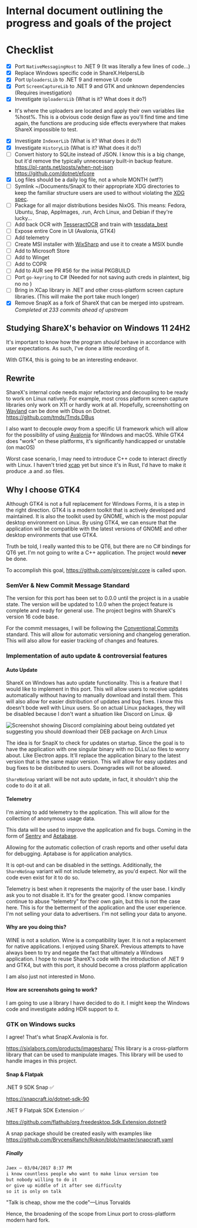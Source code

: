 # Internal document outlining the progress and goals of the project

# Checklist

- [x] Port `NativeMessagingHost` to .NET 9 (It was literally a few lines of code...)
- [x] Replace Windows specific code in ShareX.HelpersLib
- [x] Port `UploadersLib` to .NET 9 and remove UI code
- [x] Port `ScreenCaptureLib` to .NET 9 and GTK and unknown dependencies (Requires investigation)
- [x] Investigate `UploadersLib` (What is it? What does it do?)
- It's where the uploaders are located and apply their own variables like %host%. This is a obvious code design flaw as you'll find time and time again, the functions are producing side effects everywhere that makes ShareX impossible to test.
- [x] Investigate `IndexerLib` (What is it? What does it do?)
- [x] Investigate `HistoryLib` (What is it? What does it do?)
- [ ] Convert history to SQLite instead of JSON. I know this is a big change, but it'd remove the typically unnecessary built-in backup feature. <https://pl-rants.net/posts/when-not-json> <https://github.com/dotnet/efcore>
- [x] Log files should be a daily log file, not a whole MONTH (wtf?)
- [ ] Symlink ~/Documents/SnapX to their appropriate XDG directories to keep the familiar structure users are used to without violating the [XDG spec](https://specifications.freedesktop.org/basedir-spec/latest/).
- [ ] Package for all major distributions besides NixOS. This means: Fedora, Ubuntu, Snap, AppImages, .run, Arch Linux, and Debian if they're lucky...
- [ ] Add back OCR with [TesseractOCR](https://github.com/Sicos1977/TesseractOCR) and train with [tessdata_best](https://github.com/tesseract-ocr/tessdata_best)
- [ ] Expose entire Core in UI (Avalonia, GTK4)
- [ ] Add telemetry
- [ ] Create MSI installer with [WixSharp](https://github.com/oleg-shilo/wixsharp) and use it to create a MSIX bundle
- [ ] Add to Microsoft Store
- [ ] Add to Winget
- [ ] Add to COPR
- [ ] Add to AUR see PR #56 for the initial PKGBUILD
- [ ] Port `go-keyring` to C# (Needed for not saving auth creds in plaintext, big no no )
- [ ] Bring in XCap library in .NET and other cross-platform screen capture libraries. (This will make the port take much longer)
- [x] Remove SnapX as a fork of ShareX that can be merged into upstream. *Completed at 233 commits ahead of upstream*

## Studying ShareX's behavior on Windows 11 24H2

It's important to know how the program *should* behave in accordance with user expectations. As such, I've done a little recording of it.

With GTK4, this is going to be an interesting endeavor.

## Rewrite

ShareX's internal code needs major refactoring and decoupling to be ready to work on Linux natively. For example, most cross platform screen capture libraries only work on X11 or hardly work at all. Hopefully, screenshotting on [Wayland](https://wayland.freedesktop.org/) can be done with Dbus on Dotnet. <https://github.com/tmds/Tmds.DBus>

I also want to decouple *away* from a specific UI framework
which will allow for the possibility of using [Avalonia](https://github.com/AvaloniaUI/Avalonia) for Windows and macOS.
While GTK4 does "work" on these platforms, it's significantly handicapped or unstable (on macOS)

Worst case scenario, I may need to introduce C++ code to interact directly with Linux. I haven't tried [xcap](https://github.com/nashaofu/xcap) yet but since it's in Rust, I'd have to make it produce .a and .so files.

## Why I choose GTK4

Although GTK4 is not a full replacement for Windows Forms, it is a step in the right direction. GTK4 is a modern toolkit that is actively developed and maintained. It is also the toolkit used by GNOME, which is the most popular desktop environment on Linux. By using GTK4, we can ensure that the application will be compatible with the latest versions of GNOME and other desktop environments that use GTK4.

Truth be told, I really wanted this to be QT6, but there are no C# bindings for QT6 yet. I'm not going to write a C++ application. The project would **never** be done.

To accomplish this goal, <https://github.com/gircore/gir.core> is called upon.

### SemVer & New Commit Message Standard

The version for this port has been set to 0.0.0 until the project is in a usable state. The version will be updated to 1.0.0 when the project feature is complete and ready for general use. The project begins with ShareX's version 16 code base.

For the commit messages, I will be following the [Conventional Commits](https://www.conventionalcommits.org/en/v1.0.0/) standard. This will allow for automatic versioning and changelog generation. This will also allow for easier tracking of changes and features.

### Implementation of auto update & controversial features

#### Auto Update

ShareX on Windows has auto update functionality. This is a feature that I would like to implement in this port. This will allow users to receive updates automatically without having to manually download and install them. This will also allow for easier distribution of updates and bug fixes. I know this doesn't bode well with Linux users. So on actual Linux packages, they will be disabled because I don't want a situation like Discord on Linux. :laughing:

![Screenshot showing Discord complaining about being outdated yet suggesting you should download their DEB package on Arch Linux](\.github/discordarchexample.png)

The idea is for SnapX to check for updates on startup. Since the goal is to have the application with one singular binary with no DLLs/.so files to worry about. Like Electron apps. It'll replace the application binary to the latest version that is the same major version. This will allow for easy updates and bug fixes to be distributed to users. Downgrades will not be allowed.

`ShareNoSnap` variant will be not auto update, in fact, it shouldn't ship the code to do it at all.

#### Telemetry

I'm aiming to add telemetry to the application.
This will allow for the collection of anonymous usage data.

This data will be used to improve the application and fix bugs.
Coming in the form of [Sentry](https://sentry.io/) and [Aptabase](https://github.com/aptabase/aptabase).

Allowing for the automatic collection of crash reports and other useful data for debugging. Aptabase is for application analytics.

It is opt-out and can be disabled in the settings. Additionally, the `ShareNoSnap` variant will not include telemetry, as you'd expect. Nor will the code even exist for it to do so.

Telemetry is best when it represents the majority of the user base. I kindly ask you to not disable it. It's for the greater good. I know companies continue to abuse "telemetry" for their own gain, but this is not the case here. This is for the betterment of the application and the user experience. I'm not selling your data to advertisers. I'm not selling your data to anyone.

#### Why are you doing this?

WINE is not a solution. Wine is a compatibility layer. It is not a replacement for native applications. I enjoyed using ShareX. Previous attempts to have always been to try and negate the fact that ultimately a Windows application. I hope to reuse ShareX's code with the introduction of .NET 9 and GTK4, but with this port, it should become a cross platform application

I am also just not interested in Mono.

#### How are screenshots going to work?

I am going to use a library I have decided to do it. I might keep the Windows code and investigate adding HDR support to it.

### GTK on Windows sucks

I agree! That's what SnapX.Avalonia is for.

<https://sixlabors.com/products/imagesharp/> This library is a cross-platform library that can be used to manipulate images. This library will be used to handle images in this project.

#### Snap & Flatpak

.NET 9 SDK Snap ✅

<https://snapcraft.io/dotnet-sdk-90>

.NET 9 Flatpak SDK Extension ✅

<https://github.com/flathub/org.freedesktop.Sdk.Extension.dotnet9>

A snap package should be created easily with examples like <https://github.com/BrycensRanch/Rokon/blob/master/snapcraft.yaml>

##### Finally

````
Jaex — 03/04/2017 8:37 PM
i know countless people who want to make linux version too
but nobody willing to do it
or give up middle of it after see difficulty
so it is only on talk
````

"Talk is cheap, show me the code"—Linus Torvalds

Hence, the broadening of the scope from Linux port to cross-platform modern hard fork.

